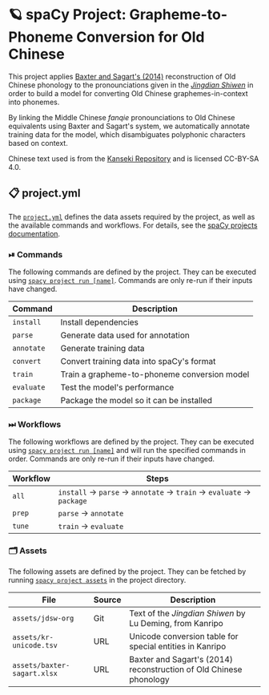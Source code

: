 <!-- SPACY PROJECT: AUTO-GENERATED DOCS START (do not remove) -->

# 🪐 spaCy Project: Grapheme-to-Phoneme Conversion for Old Chinese

This project applies [Baxter and Sagart's (2014)](https://ocbaxtersagart.lsait.lsa.umich.edu/) reconstruction of Old Chinese phonology to the pronounciations given in the [_Jingdian Shiwen_](https://en.wikipedia.org/wiki/Jingdian_Shiwen) in order to build a model for converting Old Chinese graphemes-in-context into phonemes.

By linking the Middle Chinese _fanqie_ pronounciations to Old Chinese equivalents using Baxter and Sagart's system, we automatically annotate training data for the model, which disambiguates polyphonic characters based on context.

Chinese text used is from the [Kanseki Repository](https://www.kanripo.org/text/KR1g0003/) and is licensed CC-BY-SA 4.0.


## 📋 project.yml

The [`project.yml`](project.yml) defines the data assets required by the
project, as well as the available commands and workflows. For details, see the
[spaCy projects documentation](https://spacy.io/usage/projects).

### ⏯ Commands

The following commands are defined by the project. They
can be executed using [`spacy project run [name]`](https://spacy.io/api/cli#project-run).
Commands are only re-run if their inputs have changed.

| Command | Description |
| --- | --- |
| `install` | Install dependencies |
| `parse` | Generate data used for annotation |
| `annotate` | Generate training data |
| `convert` | Convert training data into spaCy's format |
| `train` | Train a grapheme-to-phoneme conversion model |
| `evaluate` | Test the model's performance |
| `package` | Package the model so it can be installed |

### ⏭ Workflows

The following workflows are defined by the project. They
can be executed using [`spacy project run [name]`](https://spacy.io/api/cli#project-run)
and will run the specified commands in order. Commands are only re-run if their
inputs have changed.

| Workflow | Steps |
| --- | --- |
| `all` | `install` &rarr; `parse` &rarr; `annotate` &rarr; `train` &rarr; `evaluate` &rarr; `package` |
| `prep` | `parse` &rarr; `annotate` |
| `tune` | `train` &rarr; `evaluate` |

### 🗂 Assets

The following assets are defined by the project. They can
be fetched by running [`spacy project assets`](https://spacy.io/api/cli#project-assets)
in the project directory.

| File | Source | Description |
| --- | --- | --- |
| `assets/jdsw-org` | Git | Text of the _Jingdian Shiwen_ by Lu Deming, from Kanripo |
| `assets/kr-unicode.tsv` | URL | Unicode conversion table for special entities in Kanripo |
| `assets/baxter-sagart.xlsx` | URL | Baxter and Sagart's (2014) reconstruction of Old Chinese phonology |

<!-- SPACY PROJECT: AUTO-GENERATED DOCS END (do not remove) -->
